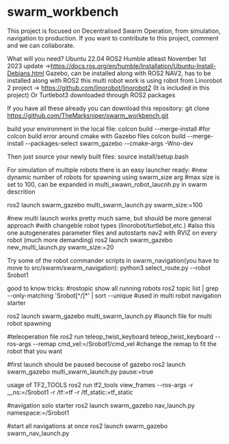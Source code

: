 # swarm_workbench
This project is focused on Decentralised Swarm Operation, from simulation, navigation to production.  If you want to contribute to this project, comment and we can collaborate.


What will you need?
Ubuntu 22.04
ROS2 Humble atleast November 1st 2023 update ->https://docs.ros.org/en/humble/Installation/Ubuntu-Install-Debians.html
Gazebo, can be installed along with ROS2
NAV2, has to be installed along with ROS2
this multi robot work is using robot from Linorobot 2 project -> https://github.com/linorobot/linorobot2  (It is included in this project)
Or Turtlebot3 downloaded through ROS2 packages 

If you have all these already you can download this repository:
git clone https://github.com/TheMarksniper/swarm_workbench.git


build your environment in the local file:
colcon build --merge-install
#for colcon build error around cmake with Gazebo files
colcon build --merge-install --packages-select swarm_gazebo --cmake-args -Wno-dev


Then just source your newly built files:
source install/setup.bash


For simulation of multiple robots there is an easy launcher ready:
#new dynamic number of robots for spawning using swarm_size arg
#max size is set to 100, can be expanded in multi_swawn_robot_laucnh.py in swarm descrition


ros2 launch swarm_gazebo multi_swarm_launch.py swarm_size:=100

#new multi launch works pretty much same, but should be more general approach
#with changeble robot types (linorobot/turtlebot,etc.)
#also this one autogenerates parameter files and autostarts nav2 with RVIZ on every robot (much more demanding)
ros2 launch swarm_gazebo new_multi_launch.py swarm_size:=20 

Try some of the robot commander scripts in swarm_navigation(you have to move to src/swarm/swarm_navigation):
python3 select_route.py --robot Srobot1


good to know tricks:
#rostopic show all running robots
ros2 topic list | grep --only-matching 'Srobot[^/]*' | sort --unique
#used in multi robot navigation starter


ros2 launch swarm_gazebo multi_swarm_launch.py 
#launch file for multi robot spawning

#teleoperation file
ros2 run teleop_twist_keyboard teleop_twist_keyboard --ros-args --remap cmd_vel:=/Srobot1/cmd_vel
#change the remap to fit the robot that you want

#first launch should be paused becouse of gazebo
ros2 launch swarm_gazebo multi_swarm_launch.py pause:=true

usage of TF2_TOOLS
ros2 run tf2_tools view_frames --ros-args -r __ns:=/Srobot1 -r /tf:=tf -r /tf_static:=tf_static

#navigation solo starter
ros2 launch swarm_gazebo nav_launch.py namespace:=/Srobot1

#start all navigations at once 
ros2 launch swarm_gazebo swarm_nav_launch.py

